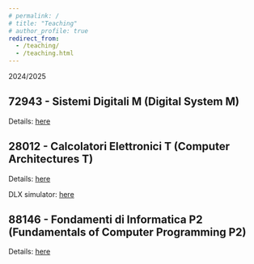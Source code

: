 ```yaml
---
# permalink: /
# title: "Teaching"
# author_profile: true
redirect_from: 
  - /teaching/
  - /teaching.html
---
```


2024/2025

72943 - Sistemi Digitali M (Digital System M) 
------
Details: [here](https://www.unibo.it/en/study/phd-professional-masters-specialisation-schools-and-other-programmes/course-unit-catalogue/course-unit/2024/468006)

28012 - Calcolatori Elettronici T (Computer Architectures T) 
------
Details: [here](https://www.unibo.it/en/study/phd-professional-masters-specialisation-schools-and-other-programmes/course-unit-catalogue/course-unit/2024/434701)

DLX simulator: [here](http://dlx-simulator.disi.unibo.it/simulator/dlx)

88146 - Fondamenti di Informatica P2 (Fundamentals of Computer Programming P2)
------
Details: [here](https://www.unibo.it/en/study/phd-professional-masters-specialisation-schools-and-other-programmes/course-unit-catalogue/course-unit/2024/498976)
